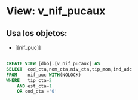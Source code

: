 # View: v_nif_pucaux

## Usa los objetos:
- [[nif_puc]]

```sql

CREATE VIEW [dbo].[v_nif_pucaux] AS
SELECT	cod_cta,nom_cta,niv_cta,tip_mon,ind_adc
FROM	nif_puc WITH(NOLOCK)
WHERE	tip_cta=2 
	AND est_cta=1 
	OR cod_cta ='0'

```
